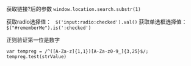 获取链接?后的参数 `window.location.search.substr(1)`

获取radio选择值： ` $('input:radio:checked').val()`
获取单选框选择值： `$("#rememberMe").is(':checked')`

正则验证第一位是数字

```
var tempreg = /^([A-Za-z]{1,1})[A-Za-z0-9_]{3,25}$/;
tempreg.test(strValue)
```